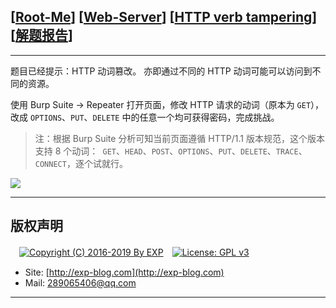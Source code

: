 ## [[Root-Me](https://www.root-me.org/)] [[Web-Server](https://www.root-me.org/en/Challenges/Web-Server/)] [[HTTP verb tampering](https://www.root-me.org/en/Challenges/Web-Server/HTTP-verb-tampering)] [[解题报告](http://exp-blog.com/2019/01/13/pid-2972/)]

------

题目已经提示：HTTP 动词篡改。 亦即通过不同的 HTTP 动词可能可以访问到不同的资源。

使用 Burp Suite -> Repeater 打开页面，修改 HTTP 请求的动词（原本为 `GET`），改成 `OPTIONS`、`PUT`、`DELETE` 中的任意一个均可获得密码，完成挑战。

> 注：根据 Burp Suite 分析可知当前页面遵循 HTTP/1.1 版本规范，这个版本支持 8 个动词：` GET`、`HEAD`、`POST`、`OPTIONS`、`PUT`、`DELETE`、`TRACE`、`CONNECT`，逐个试就行。

![](https://github.com/lyy289065406/CTF-Solving-Reports/blob/master/rootme/Web-Server/%5B10%5D%20%5B15P%5D%20HTTP%20verb%20tampering/imgs/01.png)

------

## 版权声明

　[![Copyright (C) 2016-2019 By EXP](https://img.shields.io/badge/Copyright%20(C)-2016~2019%20By%20EXP-blue.svg)](http://exp-blog.com)　[![License: GPL v3](https://img.shields.io/badge/License-GPL%20v3-blue.svg)](https://www.gnu.org/licenses/gpl-3.0)
  

- Site: [http://exp-blog.com](http://exp-blog.com) 
- Mail: <a href="mailto:289065406@qq.com?subject=[EXP's Github]%20Your%20Question%20（请写下您的疑问）&amp;body=What%20can%20I%20help%20you?%20（需要我提供什么帮助吗？）">289065406@qq.com</a>


------
